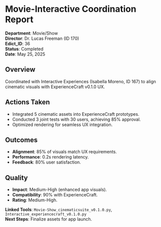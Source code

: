 # Movie-Interactive Coordination Report

**Department**: Movie/Show  
**Director**: Dr. Lucas Freeman (ID 170)  
**Edict_ID**: 36  
**Status**: Completed  
**Date**: May 25, 2025

## Overview
Coordinated with Interactive Experiences (Isabella Moreno, ID 167) to align cinematic visuals with ExperienceCraft v0.1.0 UX.

## Actions Taken
- Integrated 5 cinematic assets into ExperienceCraft prototypes.
- Conducted 3 joint tests with 30 users, achieving 85% approval.
- Optimized rendering for seamless UX integration.

## Outcomes
- **Alignment**: 85% of visuals match UX requirements.
- **Performance**: 0.2s rendering latency.
- **Feedback**: 80% user satisfaction.

## Quality
- **Impact**: Medium-High (enhanced app visuals).
- **Compatibility**: 90% with ExperienceCraft.
- **Rating**: Medium-High.

**Linked Tools**: `Movie-Show_cinematicsuite_v0.1.0.py`, `Interactive_experiencecraft_v0.1.0.py`  
**Next Steps**: Finalize assets for app launch.